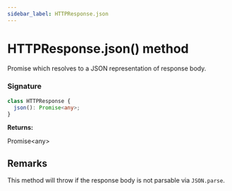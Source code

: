 ```yaml
---
sidebar_label: HTTPResponse.json
---
```


# HTTPResponse.json() method

Promise which resolves to a JSON representation of response body.

### Signature

```typescript
class HTTPResponse {
  json(): Promise<any>;
}
```

**Returns:**

Promise&lt;any&gt;

## Remarks

This method will throw if the response body is not parsable via `JSON.parse`.
